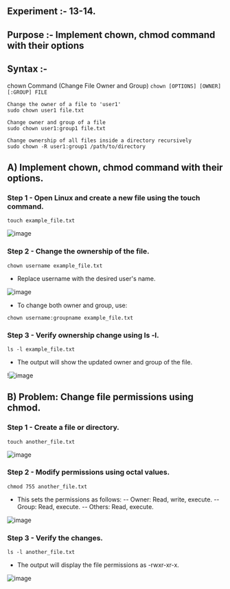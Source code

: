 ## Experiment :- 13-14.

## Purpose :- Implement chown, chmod command with their options

## Syntax :- 
chown Command (Change File Owner and Group)
``chown [OPTIONS] [OWNER][:GROUP] FILE``

```
Change the owner of a file to 'user1'
sudo chown user1 file.txt

Change owner and group of a file
sudo chown user1:group1 file.txt

Change ownership of all files inside a directory recursively
sudo chown -R user1:group1 /path/to/directory
```

## A) Implement chown, chmod command with their options.

### Step 1 - Open Linux and create a new file using the touch command.

```
touch example_file.txt
```
![image](https://github.com/user-attachments/assets/3012639c-83a9-4bf9-91cf-105bf4b7340b)


### Step 2 - Change the ownership of the file.

```
chown username example_file.txt
```
- Replace username with the desired user's name.

![image](https://github.com/user-attachments/assets/d828a839-ace9-42d1-9abf-d376ed2f6188)


- To change both owner and group, use:

```
chown username:groupname example_file.txt
```

### Step 3 - Verify ownership change using ls -l.

```
ls -l example_file.txt
```
- The output will show the updated owner and group of the file.

!![image](https://github.com/user-attachments/assets/098458d2-5e1d-497d-b652-08be8e0bec85)


## B) Problem: Change file permissions using chmod.

### Step 1 - Create a file or directory.

```
touch another_file.txt
```
![image](https://github.com/user-attachments/assets/37e5d330-9ee9-458a-86f2-b52e353a0bac)


### Step 2 - Modify permissions using octal values.

```
chmod 755 another_file.txt
```
- This sets the permissions as follows:
-- Owner: Read, write, execute.
-- Group: Read, execute.
-- Others: Read, execute.

![image](https://github.com/user-attachments/assets/bc555c77-ff7c-4fe5-ac34-644120d53b72)


### Step 3 - Verify the changes.

```
ls -l another_file.txt
```

- The output will display the file permissions as -rwxr-xr-x.

![image](https://github.com/user-attachments/assets/d9323367-75c4-43db-b8fa-7ec2c30d91da)



